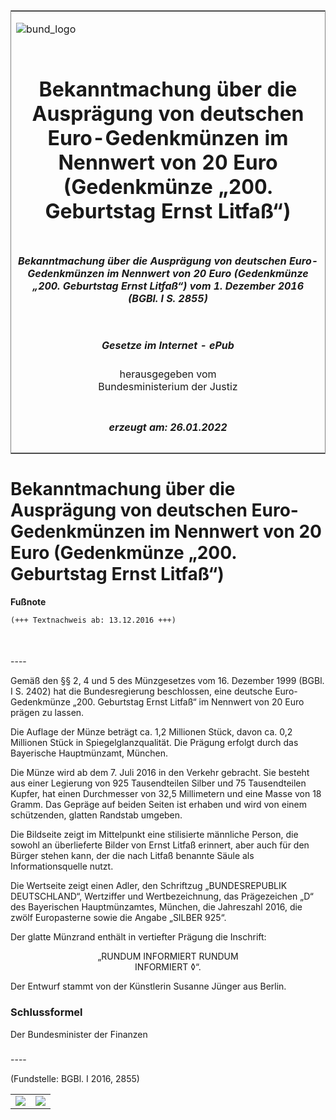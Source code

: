<span id="DECKBLATT.html"></span>

<table border="0" frame="border" width="100%">

<tr valign="top">

<td align="left">

![bund\_logo](BfJ_2021_Web_de_de.gif)

</td>

<td align="right">

 

</td>

</tr>

<tr align="center" valign="middle">

<td colspan="2">

# Bekanntmachung über die Ausprägung von deutschen Euro-Gedenkmünzen im Nennwert von 20 Euro (Gedenkmünze „200. Geburtstag Ernst Litfaß“)

</td>

</tr>

<tr align="center" valign="middle">

<td colspan="2">

##### Bekanntmachung über die Ausprägung von deutschen Euro-Gedenkmünzen im Nennwert von 20 Euro (Gedenkmünze „200. Geburtstag Ernst Litfaß“) vom 1. Dezember 2016 (BGBl. I S. 2855)

</td>

</tr>

<tr align="center" valign="middle">

<td colspan="2">

  
  

##### Gesetze im Internet - ePub  
  
herausgegeben vom  
Bundesministerium der Justiz

</td>

</tr>

<tr align="center" valign="bottom">

<td colspan="2">

  
  

##### erzeugt am: 26.01.2022

</td>

</tr>

</table>

<span id="BJNR285500016.html"></span>

# Bekanntmachung über die Ausprägung von deutschen Euro-Gedenkmünzen im Nennwert von 20 Euro (Gedenkmünze „200. Geburtstag Ernst Litfaß“)

<div>

  
**Fußnote**

<div class="jnhtml">

<div>

<div class="jurAbsatz">

  

``` 
(+++ Textnachweis ab: 13.12.2016 +++)

 
```

</div>

</div>

</div>

</div>

<span id="BJNR285500016BJNE000100000.html"></span>

###   
\----

<div>

<div class="jnhtml">

<div>

<div class="jurAbsatz">

Gemäß den §§ 2, 4 und 5 des Münzgesetzes vom 16. Dezember 1999 (BGBl. I
S. 2402) hat die Bundesregierung beschlossen, eine deutsche
Euro-Gedenkmünze „200. Geburtstag Ernst Litfaß“ im Nennwert von 20 Euro
prägen zu lassen.

</div>

<div class="jurAbsatz">

Die Auflage der Münze beträgt ca. 1,2 Millionen Stück, davon ca. 0,2
Millionen Stück in Spiegelglanzqualität. Die Prägung erfolgt durch das
Bayerische Hauptmünzamt, München.

</div>

<div class="jurAbsatz">

Die Münze wird ab dem 7. Juli 2016 in den Verkehr gebracht. Sie besteht
aus einer Legierung von 925 Tausendteilen Silber und 75 Tausendteilen
Kupfer, hat einen Durchmesser von 32,5 Millimetern und eine Masse von 18
Gramm. Das Gepräge auf beiden Seiten ist erhaben und wird von einem
schützenden, glatten Randstab umgeben.

</div>

<div class="jurAbsatz">

Die Bildseite zeigt im Mittelpunkt eine stilisierte männliche Person,
die sowohl an überlieferte Bilder von Ernst Litfaß erinnert, aber auch
für den Bürger stehen kann, der die nach Litfaß benannte Säule als
Informationsquelle nutzt.

</div>

<div class="jurAbsatz">

Die Wertseite zeigt einen Adler, den Schriftzug „BUNDESREPUBLIK
DEUTSCHLAND“, Wertziffer und Wertbezeichnung, das Prägezeichen „D“ des
Bayerischen Hauptmünzamtes, München, die Jahreszahl 2016, die zwölf
Europasterne sowie die Angabe <span style="white-space: nowrap">„SILBER
925“</span>.

</div>

<div class="jurAbsatz">

Der glatte Münzrand enthält in vertiefter Prägung die Inschrift:

</div>

<div class="jurAbsatz" style="text-align:center;">

„RUNDUM INFORMIERT RUNDUM  
INFORMIERT <span class="Formel">◊</span>“.

</div>

<div class="jurAbsatz">

Der Entwurf stammt von der Künstlerin Susanne Jünger aus Berlin.

</div>

</div>

</div>

</div>

<span id="BJNR285500016BJNE000200000.html"></span>

### Schlussformel  

<div>

<div class="jnhtml">

<div>

<div class="jurAbsatz">

<span class="SP">Der Bundesminister der Finanzen</span>

</div>

</div>

</div>

</div>

<span id="BJNR285500016BJNE000300000.html"></span>

###   
\----

<div>

<div class="jnhtml">

<div>

<div class="jurAbsatz">

<div class="kommentar_Fundstelle">

(Fundstelle: BGBl. I 2016, 2855)

</div>

</div>

  

|                                   |                                   |
| :-------------------------------: | :-------------------------------: |
| ![](bgbl1_2016_j2855-1_0010.jpeg) | ![](bgbl1_2016_j2855-1_0020.jpeg) |

</div>

</div>

</div>
